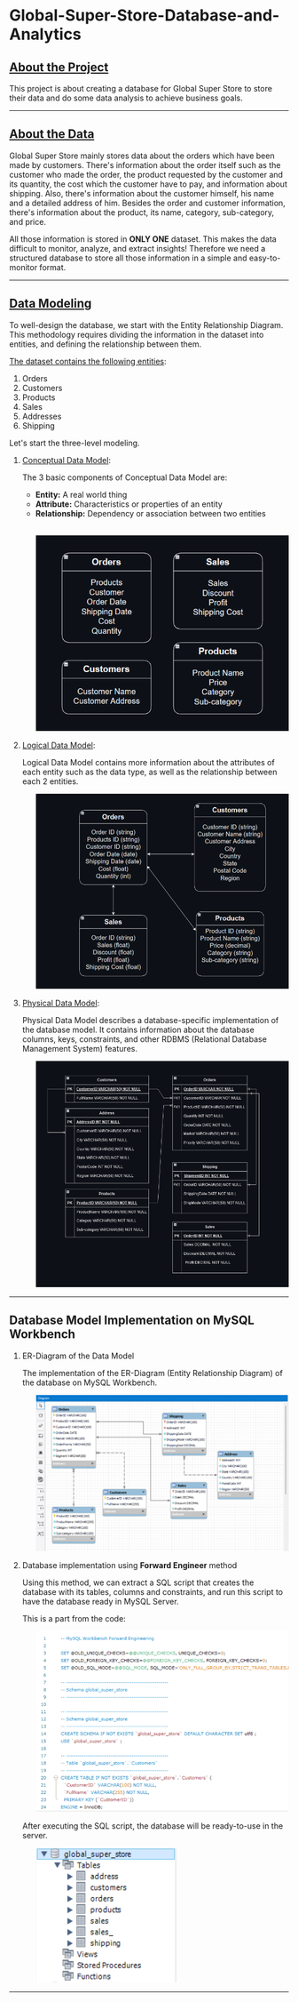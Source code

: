 # Global-Super-Store-Database-and-Analytics

## <u> About the Project </u> ##

This project is about creating a database for Global Super Store to store their data and do some data analysis to achieve business goals.

<hr>

## <u> About the Data </u> ##

Global Super Store mainly stores data about the orders which have been made by customers. There's information about the order itself such as the customer who made the order, the product requested by the customer and its quantity, the cost which the customer have to pay, and information about shipping. Also, there's information about the customer himself, his name and a detailed address of him. Besides the order and customer information, there's information about the product, its name, category, sub-category, and price.

All those information is stored in __ONLY ONE__ dataset. This makes the data difficult to monitor, analyze, and extract insights! Therefore we need a structured database to store all those information in a simple and easy-to-monitor format.

<hr>

## <u> Data Modeling </u> ##

To well-design the database, we start with the Entity Relationship Diagram. This methodology requires dividing the information in the dataset into entities, and defining the relationship between them.

<u>The dataset contains the following entities</u>:

1. Orders
2. Customers
3. Products
4. Sales
5. Addresses
6. Shipping

Let's start the three-level modeling.

1. <u>Conceptual Data Model</u>:
   
   The 3 basic components of Conceptual Data Model are:
   - __Entity:__ A real world thing
   - __Attribute:__ Characteristics or properties of an entity
   - __Relationship:__ Dependency or association between two entities

   <br>
   <ul>
   <p align="center">
   <img src="images\Conceptual-Data-Model.png">
   </p>
   </ul>

2. <u>Logical Data Model</u>:
   
   Logical Data Model contains more information about the attributes of each entity such as the data type, as well as the relationship between each 2 entities.
   <br>
   <ul>
   <p align="center">
   <img src="images\Logical-Data-Model.png">
   </p>
   </ul>

3. <u>Physical Data Model</u>:
   
   Physical Data Model describes a database-specific implementation of the database model. It contains information about the database columns, keys, constraints, and other RDBMS (Relational Database Management System) features.
   <br>
   <ul>
   <p align="center">
   <img src="images\Physical-Data-Model.png">
   </p>
   </ul>

<hr>

## Database Model Implementation on MySQL Workbench ##

1. ER-Diagram of the Data Model
   
    The implementation of the ER-Diagram (Entity Relationship Diagram) of the database on MySQL Workbench.
    <br>
    <ul>
    <p align="center">
    <img src="images\ER-Diagram.png">
    </p>
    </ul>

2. Database implementation using __Forward Engineer__ method
   
   Using this method, we can extract a SQL script that creates the database with its tables, columns and constraints, and run this script to have the database ready in MySQL Server.

   This is a part from the code:
   <ul>
   <p align="center">
   <img src="images\part_of_SQL_script.png">
   </p>
   </ul>

   After executing the SQL script, the database will be ready-to-use in the server.
   <ul>
   <p align="image">
   <img src="images\database.png">
   </p>
   </ul>

<hr>